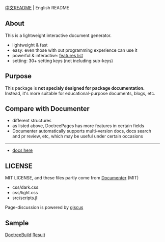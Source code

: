 [中文README](README.md) | English README

## About
This is a lightweight interactive document generator.
* lightweight & fast
* easy: even those with out programming experience can use it
* powerful & interactive: [features list](https://juliaroadmap.github.io/DoctreePages.jl/docs/en/features.md)
* setting: 30+ setting keys (not including sub-keys)

## Purpose
This package is **not specialy designed for package documentation**. Instead, it's more suitable for educational-purpose documents, blogs, etc.

## Compare with Documenter
* different structures
* as listed above, DoctreePages has more features in certain fields
* Documenter automatically supports multi-version docs, docs search and pr review, etc, which may be useful under certain occasions

---

* [docs here](https://juliaroadmap.github.io/DoctreePages.jl/docs/en/usage.html)

## LICENSE
MIT LICENSE, and these files partly come from [Documenter](https://github.com/JuliaDocs/Documenter.jl) (MIT)
* css/dark.css
* css/light.css
* src/scripts.jl

Page-discussion is powered by [giscus](https://github.com/giscus/giscus)

## Sample
[DoctreeBuild](https://github.com/JuliaRoadmap/zh/blob/master/DoctreeBuild.toml) [Result](https://learn.juliacn.com/docs/meta/doctest.html)
